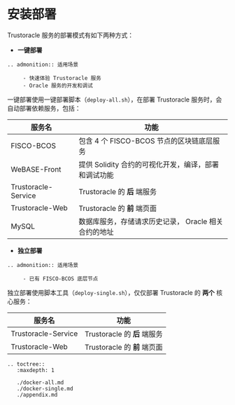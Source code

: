 # 安装部署

<!--TODO. 调整格式-->
Trustoracle 服务的部署模式有如下两种方式：

* **一键部署**

```eval_rst
.. admonition:: 适用场景

     - 快速体验 Trustoracle 服务
     - Oracle 服务的开发和调试
```

一键部署使用一键部署脚本（`deploy-all.sh`），在部署 Trustoracle 服务时，会自动部署依赖服务，包括：

| 服务名  | 功能  |
|---|---|
| FISCO-BCOS  |  包含 4 个 FISCO-BCOS 节点的区块链底层服务 |
|  WeBASE-Front | 提供 Solidity 合约的可视化开发，编译，部署和调试功能  |
|  Trustoracle-Service | Trustoracle 的 **后** 端服务  |
| Trustoracle-Web  | Trustoracle 的 **前** 端页面  |
| MySQL  |  数据库服务，存储请求历史记录， Oracle 相关合约的地址 |




* **独立部署**
```eval_rst
.. admonition:: 适用场景

     - 已有 FISCO-BCOS 底层节点
```

独立部署使用脚本工具（`deploy-single.sh`），仅仅部署 Trustoracle 的 **两个** 核心服务：

| 服务名  | 功能  |
|---|---|
|  Trustoracle-Service | Trustoracle 的 **后** 端服务  |
| Trustoracle-Web  | Trustoracle 的 **前** 端页面  |


```eval_rst
.. toctree::
   :maxdepth: 1

   ./docker-all.md
   ./docker-single.md
   ./appendix.md
```

